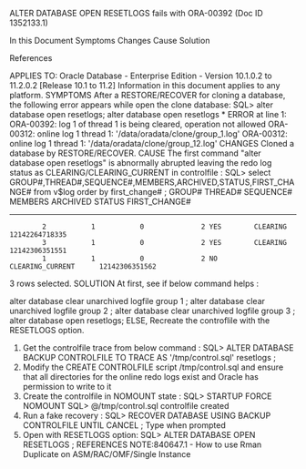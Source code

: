 ALTER DATABASE OPEN RESETLOGS fails with ORA-00392 (Doc ID 1352133.1)

In this Document
Symptoms
Changes
Cause
Solution



References

APPLIES TO:
Oracle Database - Enterprise Edition - Version 10.1.0.2 to 11.2.0.2 [Release 10.1 to 11.2]
Information in this document applies to any platform.
SYMPTOMS
After a RESTORE/RECOVER for cloning a database, the following error appears while open the clone database:
SQL> alter database open resetlogs;
alter database open resetlogs
*
ERROR at line 1:
ORA-00392: log 1 of thread 1 is being cleared, operation not allowed
ORA-00312: online log 1 thread 1: '/data/oradata/clone/group_1.log'
ORA-00312: online log 1 thread 1: '/data/oradata/clone/group_12.log'
CHANGES
Cloned a database by RESTORE/RECOVER.
CAUSE
The first command "alter database open resetlogs" is abnormally abrupted leaving the redo log status as CLEARING/CLEARING_CURRENT in controlfile :
SQL> select GROUP#,THREAD#,SEQUENCE#,MEMBERS,ARCHIVED,STATUS,FIRST_CHANGE# from v$log order by first_change# ;
       GROUP#     THREAD#   SEQUENCE#        MEMBERS   ARCHIVED STATUS                 FIRST_CHANGE#
------------- ----------- ----------- -------------- ---------- ---------------- -------------------
            2           1           0              2 YES        CLEARING              12142264718335
            3           1           0              2 YES        CLEARING              12142306351551
            1           1           0              2 NO         CLEARING_CURRENT      12142306351562
3 rows selected.
SOLUTION
At first, see if below command helps :
 
alter database clear unarchived logfile group 1 ;
alter database clear unarchived logfile group 2 ;
alter database clear unarchived logfile group 3 ;
alter database open resetlogs;
ELSE, 
Recreate the controflile with the RESETLOGS option.
1) Get the controlfile trace from below command :
SQL> ALTER DATABASE BACKUP CONTROLFILE TO TRACE AS '/tmp/control.sql' resetlogs ;
2) Modify the CREATE CONTROLFILE  script /tmp/control.sql and ensure that all directories for the online redo logs exist and Oracle has permission to write to it
3) Create the controlfile in NOMOUNT state :
SQL> STARTUP FORCE NOMOUNT
SQL> @/tmp/control.sql
controlfile created
4) Run a fake recovery :
SQL> RECOVER DATABASE USING BACKUP CONTROLFILE UNTIL CANCEL ;
Type <CANCEL> when prompted
5) Open with RESETLOGS option:
SQL> ALTER DATABASE OPEN RESETLOGS ;
REFERENCES
NOTE:840647.1 - How to use Rman Duplicate on ASM/RAC/OMF/Single Instance